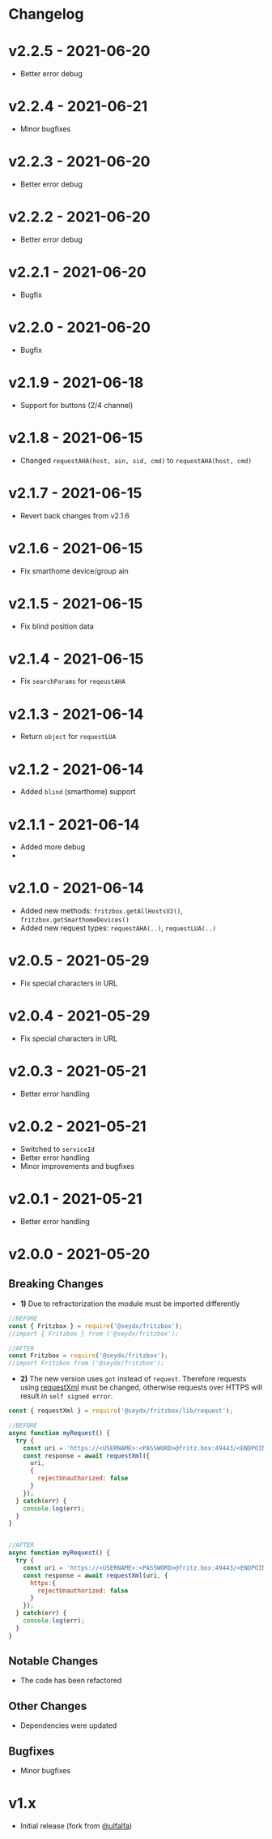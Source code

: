 # Changelog

# v2.2.5 - 2021-06-20
- Better error debug

# v2.2.4 - 2021-06-21
- Minor bugfixes

# v2.2.3 - 2021-06-20
- Better error debug

# v2.2.2 - 2021-06-20
- Better error debug

# v2.2.1 - 2021-06-20
- Bugfix
  
# v2.2.0 - 2021-06-20
- Bugfix

# v2.1.9 - 2021-06-18
- Support for buttons (2/4 channel)

# v2.1.8 - 2021-06-15
- Changed `requestAHA(host, ain, sid, cmd)` to `requestAHA(host, cmd)`
  
# v2.1.7 - 2021-06-15
- Revert back changes from v2.1.6

# v2.1.6 - 2021-06-15
- Fix smarthome device/group ain

# v2.1.5 - 2021-06-15
- Fix blind position data
  
# v2.1.4 - 2021-06-15
- Fix `searchParams` for `reqeustAHA`
  
# v2.1.3 - 2021-06-14
- Return `object` for `requestLUA`

# v2.1.2 - 2021-06-14
- Added `blind` (smarthome) support
  
# v2.1.1 - 2021-06-14
- Added more debug
- 
# v2.1.0 - 2021-06-14
- Added new methods: `fritzbox.getAllHostsV2()`, `fritzbox.getSmarthomeDevices()`
- Added new request types: `requestAHA(..)`, `requestLUA(..)`

# v2.0.5 - 2021-05-29
- Fix special characters in URL

# v2.0.4 - 2021-05-29
- Fix special characters in URL
  
# v2.0.3 - 2021-05-21
- Better error handling

# v2.0.2 - 2021-05-21
- Switched to `serviceId`
- Better error handling
- Minor improvements and bugfixes

# v2.0.1 - 2021-05-21
- Better error handling

# v2.0.0 - 2021-05-20

## Breaking Changes
- **1)** Due to refractorization the module must be imported differently

```js
//BEFORE
const { Fritzbox } = require('@seydx/fritzbox');
//import { Fritzbox } from ('@seydx/fritzbox');

//AFTER
const Fritzbox = require('@seydx/fritzbox');
//import Fritzbox from ('@seydx/fritzbox');

```

- **2)** The new version uses `got` instead of `request`. Therefore requests using [requestXml](https://github.com/SeydX/fritzbox/blob/c2d7865424e8985896d6724d56c1f919e1bec104/lib/request.js#L61) must be changed, otherwise requests over HTTPS will result in `self signed error`.

```js
const { requestXml } = require('@seydx/fritzbox/lib/request');

//BEFORE
async function myRequest() {
  try {
    const uri = 'https://<USERNAME>:<PASSWORD>@fritz.box:49443/<ENDPOINT>';
    const response = await requestXml({
      uri,
      {
        rejectUnauthorized: false
      }
    });
  } catch(err) {
    console.log(err);
  }
}


//AFTER
async function myRequest() {
  try {
    const uri = 'https://<USERNAME>:<PASSWORD>@fritz.box:49443/<ENDPOINT>';
    const response = await requestXml(uri, {
      https:{
        rejectUnauthorized: false
      }
    });
  } catch(err) {
    console.log(err);
  }
}
```

## Notable Changes
- The code has been refactored

## Other Changes
- Dependencies were updated

## Bugfixes
- Minor bugfixes
  
# v1.x
- Initial release (fork from [@ulfalfa](https://gitlab.com/ulfalfa/fritzbox))
